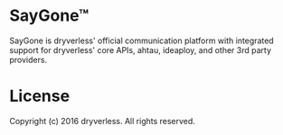 # SayGone™
SayGone is dryverless' official communication platform with integrated support for dryverless' core APIs, ahtau, ideaploy, and other 3rd party providers.

# License
Copyright (c) 2016 dryverless. All rights reserved.
